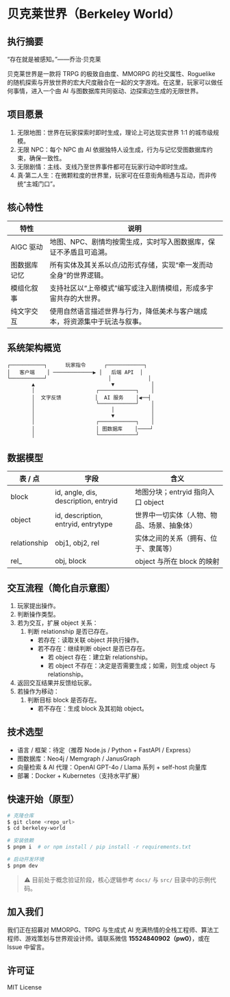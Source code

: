# 贝克莱世界（Berkeley World）

## 执行摘要

“存在就是被感知。”——乔治·贝克莱

贝克莱世界是一款将 TRPG 的极致自由度、MMORPG 的社交属性、Roguelike 的随机探索与开放世界的宏大尺度融合在一起的文字游戏。在这里，玩家可以做任何事情，进入一个由 AI 与图数据库共同驱动、边探索边生成的无限世界。

## 项目愿景

1. 无限地图：世界在玩家探索时即时生成，理论上可达现实世界 1:1 的城市级规模。
2. 无限 NPC：每个 NPC 由 AI 依据独特人设生成，行为与记忆受图数据库约束，确保一致性。
3. 无限剧情：主线、支线乃至世界事件都可在玩家行动中即时生成。
4. 真·第二人生：在微颗粒度的世界里，玩家可在任意街角相遇与互动，而非传统“主城门口”。

## 核心特性

| 特性         | 说明                                                                       |
| ------------ | -------------------------------------------------------------------------- |
| AIGC 驱动    | 地图、NPC、剧情均按需生成，实时写入图数据库，保证不矛盾且可追溯。          |
| 图数据库记忆 | 所有实体及其关系以点/边形式存储，实现“牵一发而动全身”的世界逻辑。          |
| 模组化叙事   | 支持社区以“上帝模式”编写或注入剧情模组，形成多宇宙共存的大世界。           |
| 纯文字交互   | 使用自然语言描述世界与行为，降低美术与客户端成本，将资源集中于玩法与叙事。 |

## 系统架构概览

```
┌───────────┐      玩家指令      ┌────────────┐
│   客户端    │ ─────────────▶ │   后端 API  │
└───────────┘                    │            │
        ▲                         ▼            │
        │                    ┌────────────┐    │
        │  文字反馈           │  AI 服务    │◀──┤
        │                    └────────────┘    │
        │                         │            │
        │                         ▼            │
        │                    ┌────────────┐    │
        │                    │ 图数据库    │────┘
        │                    └────────────┘
```

## 数据模型

| 表 / 点      | 字段                                 | 含义                                       |
| ------------ | ------------------------------------ | ------------------------------------------ |
| block        | id, angle, dis, description, entryid | 地图分块；entryid 指向入口 object          |
| object       | id, description, entryid, entrytype  | 世界中一切实体（人物、物品、场景、抽象体） |
| relationship | obj1, obj2, rel                      | 实体之间的关系（拥有、位于、隶属等）       |
| rel\_        | obj, block                           | object 与所在 block 的映射                 |

## 交互流程（简化自示意图）

1. 玩家提出操作。
2. 判断操作类型。
3. 若为交互，扩展 object 关系：
   1. 判断 relationship 是否已存在。
      - 若存在：读取关联 object 并执行操作。
      - 若不存在：继续判断 object 是否已存在。
        - 若 object 存在：建立新 relationship。
        - 若 object 不存在：决定是否需要生成；如需，则生成 object 与 relationship。
4. 返回交互结果并反馈给玩家。
5. 若操作为移动：
   1. 判断目标 block 是否存在。
      - 若不存在：生成 block 及其初始 object。

## 技术选型

- 语言 / 框架：待定（推荐 Node.js / Python + FastAPI / Express）
- 图数据库：Neo4j / Memgraph / JanusGraph
- 向量检索 & AI 代理：OpenAI GPT-4o / Llama 系列 + self-host 向量库
- 部署：Docker + Kubernetes（支持水平扩展）

## 快速开始（原型）

```bash
# 克隆仓库
$ git clone <repo_url>
$ cd berkeley-world

# 安装依赖
$ pnpm i  # or npm install / pip install -r requirements.txt

# 启动开发环境
$ pnpm dev
```

> ⚠️ 目前处于概念验证阶段，核心逻辑参考 `docs/` 与 `src/` 目录中的示例代码。

## 加入我们

我们正在招募对 MMORPG、TRPG 与生成式 AI 充满热情的全栈工程师、算法工程师、游戏策划与世界观设计师。请联系微信 **15524840902（pw0）**，或在 Issue 中留言。

## 许可证

MIT License
